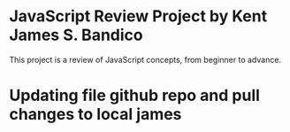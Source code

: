 # JavaScript Review Project by Kent James S. Bandico
This project is a review of JavaScript concepts, from beginner to advance.

# Updating file github repo and pull changes to local james
